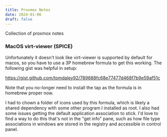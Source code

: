 ```yaml
---
title: Proxmox Notes
date: 2024-01-06
draft: false
---
```


Collection of proxmox notes

### MacOS virt-viewer (SPICE)

Unfortunately it doesn't look like virt-viewer is supported by default for macos, so you have to use a 3P homebrew formula to get this working. The following gist was helpful in setup:

https://gist.github.com/tomdaley92/789688fc68e77477d468f7b9e59af51c

Note that you no-longer need to install the tap as the formula is in homebrew proper now.

I had to chown a folder of icons used by this formula, which is likely a shared dependency with some other program I installed as root. I also had some issues getting the default application association to stick. I'd love to find a way to do this that's not in the "get info" pane, such as how file type associations in windows are stored in the registry and accessible in control panel.

